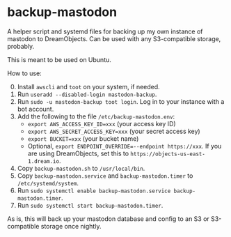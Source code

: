 # backup-mastodon

A helper script and systemd files for backing up my own instance of
mastodon to DreamObjects. Can be used with any S3-compatible storage, probably.

This is meant to be used on Ubuntu.

How to use:

0. Install `awscli` and `toot` on your system, if needed.
1. Run `useradd --disabled-login mastodon-backup`.
1. Run `sudo -u mastodon-backup toot login`. Log in to your instance with a bot account.
1. Add the following to the file `/etc/backup-mastodon.env`:
    * `export AWS_ACCESS_KEY_ID=xxx` (your access key ID)
    * `export AWS_SECRET_ACCESS_KEY=xxx` (your secret access key)
    * `export BUCKET=xxx` (your bucket name)
    * Optional, `export ENDPOINT_OVERRIDE=--endpoint https://xxx`. If you are using DreamObjects, set this to `https://objects-us-east-1.dream.io`.
2. Copy `backup-mastodon.sh` to `/usr/local/bin`.
3. Copy `backup-mastodon.service` and `backup-mastodon.timer` to `/etc/systemd/system`.
4. Run `sudo systemctl enable backup-mastodon.service backup-mastodon.timer`.
5. Run `sudo systemctl start backup-mastodon.timer`.

As is, this will back up your mastodon database and config to an S3 or S3-compatible storage once nightly.